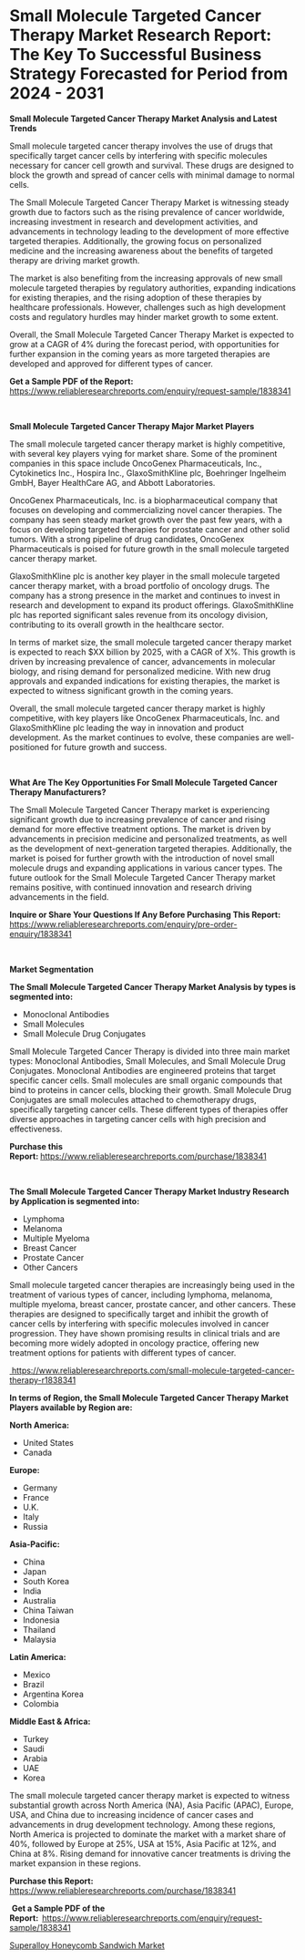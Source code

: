 <p><h1>Small Molecule Targeted Cancer Therapy Market Research Report: The Key To Successful Business Strategy Forecasted for Period from 2024 - 2031</h1></p><p><strong>Small Molecule Targeted Cancer Therapy Market Analysis and Latest Trends</strong></p>
<p><p>Small molecule targeted cancer therapy involves the use of drugs that specifically target cancer cells by interfering with specific molecules necessary for cancer cell growth and survival. These drugs are designed to block the growth and spread of cancer cells with minimal damage to normal cells. </p><p>The Small Molecule Targeted Cancer Therapy Market is witnessing steady growth due to factors such as the rising prevalence of cancer worldwide, increasing investment in research and development activities, and advancements in technology leading to the development of more effective targeted therapies. Additionally, the growing focus on personalized medicine and the increasing awareness about the benefits of targeted therapy are driving market growth.</p><p>The market is also benefiting from the increasing approvals of new small molecule targeted therapies by regulatory authorities, expanding indications for existing therapies, and the rising adoption of these therapies by healthcare professionals. However, challenges such as high development costs and regulatory hurdles may hinder market growth to some extent.</p><p>Overall, the Small Molecule Targeted Cancer Therapy Market is expected to grow at a CAGR of 4% during the forecast period, with opportunities for further expansion in the coming years as more targeted therapies are developed and approved for different types of cancer.</p></p>
<p><strong>Get a Sample PDF of the Report:&nbsp;</strong> <a href="https://www.reliableresearchreports.com/enquiry/request-sample/1838341">https://www.reliableresearchreports.com/enquiry/request-sample/1838341</a></p>
<p>&nbsp;</p>
<p><strong>Small Molecule Targeted Cancer Therapy Major Market Players</strong></p>
<p><p>The small molecule targeted cancer therapy market is highly competitive, with several key players vying for market share. Some of the prominent companies in this space include OncoGenex Pharmaceuticals, Inc., Cytokinetics Inc., Hospira Inc., GlaxoSmithKline plc, Boehringer Ingelheim GmbH, Bayer HealthCare AG, and Abbott Laboratories.</p><p>OncoGenex Pharmaceuticals, Inc. is a biopharmaceutical company that focuses on developing and commercializing novel cancer therapies. The company has seen steady market growth over the past few years, with a focus on developing targeted therapies for prostate cancer and other solid tumors. With a strong pipeline of drug candidates, OncoGenex Pharmaceuticals is poised for future growth in the small molecule targeted cancer therapy market.</p><p>GlaxoSmithKline plc is another key player in the small molecule targeted cancer therapy market, with a broad portfolio of oncology drugs. The company has a strong presence in the market and continues to invest in research and development to expand its product offerings. GlaxoSmithKline plc has reported significant sales revenue from its oncology division, contributing to its overall growth in the healthcare sector.</p><p>In terms of market size, the small molecule targeted cancer therapy market is expected to reach $XX billion by 2025, with a CAGR of X%. This growth is driven by increasing prevalence of cancer, advancements in molecular biology, and rising demand for personalized medicine. With new drug approvals and expanded indications for existing therapies, the market is expected to witness significant growth in the coming years.</p><p>Overall, the small molecule targeted cancer therapy market is highly competitive, with key players like OncoGenex Pharmaceuticals, Inc. and GlaxoSmithKline plc leading the way in innovation and product development. As the market continues to evolve, these companies are well-positioned for future growth and success.</p></p>
<p>&nbsp;</p>
<p><strong>What Are The Key Opportunities For Small Molecule Targeted Cancer Therapy Manufacturers?</strong></p>
<p><p>The Small Molecule Targeted Cancer Therapy market is experiencing significant growth due to increasing prevalence of cancer and rising demand for more effective treatment options. The market is driven by advancements in precision medicine and personalized treatments, as well as the development of next-generation targeted therapies. Additionally, the market is poised for further growth with the introduction of novel small molecule drugs and expanding applications in various cancer types. The future outlook for the Small Molecule Targeted Cancer Therapy market remains positive, with continued innovation and research driving advancements in the field.</p></p>
<p><strong>Inquire or Share Your Questions If Any Before Purchasing This Report:</strong> <a href="https://www.reliableresearchreports.com/enquiry/pre-order-enquiry/1838341">https://www.reliableresearchreports.com/enquiry/pre-order-enquiry/1838341</a></p>
<p>&nbsp;</p>
<p><strong>Market Segmentation</strong></p>
<p><strong>The Small Molecule Targeted Cancer Therapy Market Analysis by types is segmented into:</strong></p>
<p><ul><li>Monoclonal Antibodies</li><li>Small Molecules</li><li>Small Molecule Drug Conjugates</li></ul></p>
<p><p>Small Molecule Targeted Cancer Therapy is divided into three main market types: Monoclonal Antibodies, Small Molecules, and Small Molecule Drug Conjugates. Monoclonal Antibodies are engineered proteins that target specific cancer cells. Small molecules are small organic compounds that bind to proteins in cancer cells, blocking their growth. Small Molecule Drug Conjugates are small molecules attached to chemotherapy drugs, specifically targeting cancer cells. These different types of therapies offer diverse approaches in targeting cancer cells with high precision and effectiveness.</p></p>
<p><strong>Purchase this Report:&nbsp;</strong><a href="https://www.reliableresearchreports.com/purchase/1838341">https://www.reliableresearchreports.com/purchase/1838341</a></p>
<p>&nbsp;</p>
<p><strong>The Small Molecule Targeted Cancer Therapy Market Industry Research by Application is segmented into:</strong></p>
<p><ul><li>Lymphoma</li><li>Melanoma</li><li>Multiple Myeloma</li><li>Breast Cancer</li><li>Prostate Cancer</li><li>Other Cancers</li></ul></p>
<p><p>Small molecule targeted cancer therapies are increasingly being used in the treatment of various types of cancer, including lymphoma, melanoma, multiple myeloma, breast cancer, prostate cancer, and other cancers. These therapies are designed to specifically target and inhibit the growth of cancer cells by interfering with specific molecules involved in cancer progression. They have shown promising results in clinical trials and are becoming more widely adopted in oncology practice, offering new treatment options for patients with different types of cancer.</p></p>
<p><a href="https://www.reliableresearchreports.com/small-molecule-targeted-cancer-therapy-r1838341">&nbsp;https://www.reliableresearchreports.com/small-molecule-targeted-cancer-therapy-r1838341</a></p>
<p><strong>In terms of Region, the Small Molecule Targeted Cancer Therapy Market Players available by Region are:</strong></p>
<p>
    <p> <strong> North America: </strong>
        <ul>
            <li>United States</li>
            <li>Canada</li>
        </ul>
        </p> 
    <p> <strong> Europe: </strong>
        <ul>
            <li>Germany</li>
            <li>France</li>
            <li>U.K.</li>
            <li>Italy</li>
            <li>Russia</li>
        </ul>
        </p> 
    <p> <strong> Asia-Pacific: </strong>
        <ul>
            <li>China</li>
            <li>Japan</li>
            <li>South Korea</li>
            <li>India</li>
            <li>Australia</li>
            <li>China Taiwan</li>
            <li>Indonesia</li>
            <li>Thailand</li>
            <li>Malaysia</li>
        </ul>
        </p> 
    <p> <strong> Latin America: </strong>
        <ul>
            <li>Mexico</li>
            <li>Brazil</li>
            <li>Argentina Korea</li>
            <li>Colombia</li>
        </ul>
        </p> 
    <p> <strong> Middle East & Africa: </strong>
        <ul>
            <li>Turkey</li>
            <li>Saudi</li>
            <li>Arabia</li>
            <li>UAE</li>
            <li>Korea</li>
        </ul>
    </p>
    </p>
<p><p>The small molecule targeted cancer therapy market is expected to witness substantial growth across North America (NA), Asia Pacific (APAC), Europe, USA, and China due to increasing incidence of cancer cases and advancements in drug development technology. Among these regions, North America is projected to dominate the market with a market share of 40%, followed by Europe at 25%, USA at 15%, Asia Pacific at 12%, and China at 8%. Rising demand for innovative cancer treatments is driving the market expansion in these regions.</p></p>
<p><strong>Purchase this Report: </strong><a href="https://www.reliableresearchreports.com/purchase/1838341">https://www.reliableresearchreports.com/purchase/1838341</a></p>
<p>&nbsp;<strong>Get a Sample PDF of the Report:&nbsp;&nbsp;</strong><a href="https://www.reliableresearchreports.com/enquiry/request-sample/1838341">https://www.reliableresearchreports.com/enquiry/request-sample/1838341</a></p>
<p><strong></strong></p>
<p><p><a href="https://chivalrous-flock-a86.notion.site/Superalloy-Honeycomb-Sandwich-Market-Research-Report-Its-History-and-Forecast-2024-to-2031-3a0b31ae36fe49c58fbb122fbaaefd23">Superalloy Honeycomb Sandwich Market</a></p></p>